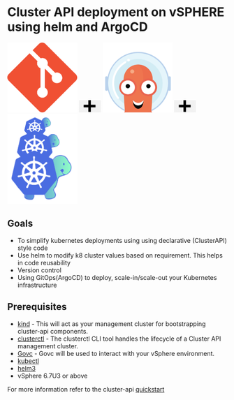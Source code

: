 # Cluster API deployment on vSPHERE using helm and ArgoCD

<p float="center">
  <img src="./docs/images/git-icon.png" width="160" /> 
  <img src="./docs/images/plus.png" width="50" /> 
  <img src="./docs/images/argocd.png" width="160" /> 
  <img src="./docs/images/plus.png" width="50" /> 
  <img src="./docs/images/capi.png" width="160" />
</p>

## Goals

- To simplify kubernetes deployments using using declarative (ClusterAPI)  style code
- Use helm to modify k8 cluster values based on requirement. This helps in code reusability
- Version control
- Using GitOps(ArgoCD) to deploy, scale-in/scale-out your Kubernetes infrastructure

## Prerequisites

- [kind](https://kind.sigs.k8s.io/) - This will act as your management cluster for bootstrapping cluster-api components.
- [clusterctl](https://cluster-api.sigs.k8s.io/user/quick-start.html) - The clusterctl CLI tool handles the lifecycle of a Cluster API management cluster.
- [Govc](https://github.com/vmware/govmomi/tree/master/govc) - Govc will be used to interact with your vSphere environment.
- [kubectl](https://kubernetes.io/docs/tasks/tools/install-kubectl/)
- [helm3](https://github.com/helm/helm)
- vSphere 6.7U3 or above

For more information refer to the cluster-api [quickstart](https://cluster-api.sigs.k8s.io/user/quick-start.html)
